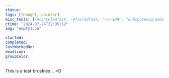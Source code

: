 ```yaml
---
status: 
tags: [thought, pointer]
misc_tools: [-#canceledTask, -#failedTask, "⭐🔥✓✔️❌", "&nbsp;&ensp;&emsp;"]
ctime: "2024-07-24T22:35:12"
img: "emptyIcon"

started: 
completed: 
lastWorkedOn: 
deadline: 
groupColor: 
---
```


This is a test broskies... =D